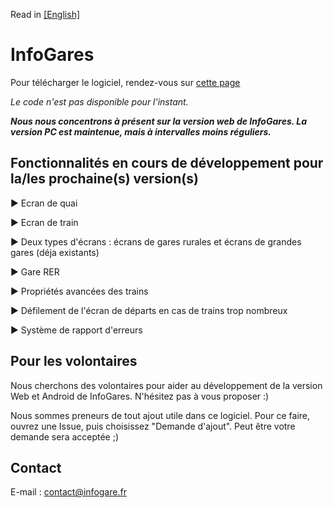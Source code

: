 Read in [[English]](https://github.com/Absolument-Oui/InfoGares/blob/main/README_en.md)

# InfoGares

Pour télécharger le logiciel, rendez-vous sur [cette page](https://github.com/Absolument-Oui/InfoGares/releases)

_Le code n'est pas disponible pour l'instant._

**_Nous nous concentrons à présent sur la version web de InfoGares. La version PC est maintenue, mais à intervalles moins réguliers._**

## Fonctionnalités en cours de développement pour la/les prochaine(s) version(s)
 
 ▶️ Ecran de quai
 
 ▶️ Ecran de train
 
 ▶️ Deux types d'écrans : écrans de gares rurales et écrans de grandes gares (déja existants)
 
 ▶️ Gare RER
 
 ▶️ Propriétés avancées des trains
 
 ▶️ Défilement de l'écran de départs en cas de trains trop nombreux
 
 ▶️ Système de rapport d'erreurs
 
## Pour les volontaires

Nous cherchons des volontaires pour aider au développement de la version Web et Android de InfoGares. N'hésitez pas à vous proposer :)

Nous sommes preneurs de tout ajout utile dans ce logiciel. Pour ce faire, ouvrez une Issue, puis choisissez "Demande d'ajout". Peut être votre demande sera acceptée ;)

## Contact

E-mail : [contact@infogare.fr](mailto:contact@infogare.fr)
